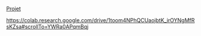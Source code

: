 [Projet](https://chatgpt.com/c/686df374-b858-8003-9d8a-566f5c8c6980)

https://colab.research.google.com/drive/1toom4NPhQCUaojbtK_irOYNgMfRsKZsa#scrollTo=YWRa0APqmBqj
